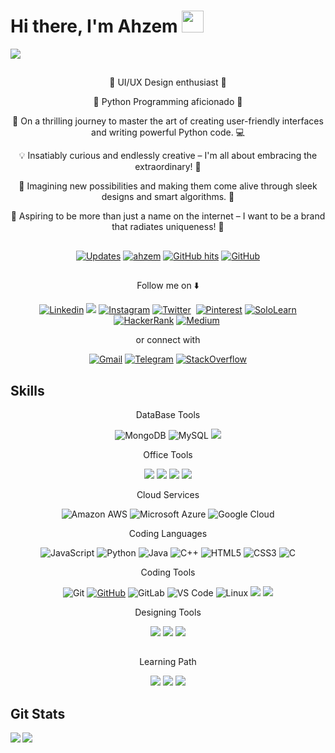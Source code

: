 # Hi there, I'm Ahzem <img src="https://media.giphy.com/media/hvRJCLFzcasrR4ia7z/giphy.gif" width="35px"></a>

<a><img align="center" src="https://github.com/Ahzem/Ahzem/assets/123859613/8d58ef82-2acf-4c04-9db3-5f3be2f3cc49"></a>

##  

<p align="center">🎨 UI/UX Design enthusiast 🎨</p>
<p align="center">🐍 Python Programming aficionado 🐍</p>
<p align="center">🚀 On a thrilling journey to master the art of creating user-friendly interfaces and writing powerful Python code. 💻</p>
<p align="center">💡 Insatiably curious and endlessly creative – I'm all about embracing the extraordinary! 🌟</p>
<p align="center">🔮 Imagining new possibilities and making them come alive through sleek designs and smart algorithms. 🌈</p>
<p align="center">🌟 Aspiring to be more than just a name on the internet – I want to be a brand that radiates uniqueness! 🚀</p>

##  

<p align="center">
    <a href="https://github.com/ahzem?tab=followers" target="_blank"><img alt="Updates" src="https://img.shields.io/badge/--000000?style=flat-square&logo=RSS&logoColor=white"></a>
    <a href="https://github.com/ahzem" target="_blank"><img alt="ahzem" src="https://badges.pufler.dev/visits/ahzem/ahzem?logo=GitHub&label=visits&color=success&logoColor=white&style=flat-square"/></a>
    <a href="https://github.com/ahzem/ahzem" target="_blank"><img alt="GitHub hits" src="https://img.shields.io/github/last-commit/ahzem/ahzem?label=profile%20updated&style=flat-square"></a>
    <a href="https://github.com/ahzem" target="_blank"><img alt="GitHub" src="https://img.shields.io/github/followers/Ahzem?label=Follow&style=social"></a>
</p>

## 

<p align="center">Follow me on ⬇️ </p>

<p align="center">
  <a href="https://www.linkedin.com/in/Ahzem/" target="_blank" class="follow-button"><img alt="Linkedin" src="https://img.shields.io/badge/LinkedIn-0077B5?style=for-the-badge&logo=linkedin&logoColor=white"></a>
  <a href="https://www.facebook.com/mfm.ahzem"><img src="https://img.shields.io/badge/Facebook-1877F2?style=for-the-badge&logo=facebook&logoColor=white"></a>
  <a href="https://www.instagram.com/_ahzem_" target="_blank"><img alt="Instagram" src="https://img.shields.io/badge/Instagram-E4405F?style=for-the-badge&logo=instagram&logoColor=white"></a>
  <a href="https://twitter.com/intent/follow?screen_name=_ahzem_" target="_blank"><img alt="Twitter" src="https://img.shields.io/badge/Twitter-1DA1F2?style=for-the-badge&logo=twitter&logoColor=white"></a>
  <a href="" target="_blank"><img alt="" src=""></a>
  <a href="https://www.pinterest.com/ahzem1422/" target="_blank"><img alt="Pinterest" src="https://img.shields.io/badge/Pinterest-%23E60023.svg?&style=for-the-badge&logo=Pinterest&logoColor=white"></a>
  <a href="https://www.sololearn.com/profile/28196391" target="_blank"><img alt="SoloLearn" src="https://img.shields.io/badge/-Sololearn-3a464b?style=for-the-badge&logo=Sololearn&logoColor=white"></a>
  <a href="https://www.hackerrank.com/ahzem?hr_r=1" target="_blank"><img alt="HackerRank" src="https://img.shields.io/badge/-Hackerrank-2EC866?style=for-the-badge&logo=HackerRank&logoColor=white"></a>
  <a href="https://medium.com/@ahzem" target="_blank"><img alt="Medium" src="https://img.shields.io/badge/Medium-12100E?style=for-the-badge&logo=medium&logoColor=white"></a>
  <a href="" target="_blank"><img alt="" src=""></a>
  
</p>

<p align="center"> or connect with </p>

<p align="center">
  <a href="mailto:muhammadhahzem1422@gmail.com" target="_blank"><img alt="Gmail" src="https://img.shields.io/badge/Gmail-D14836?style=for-the-badge&logo=gmail&logoColor=white"></a>
  <a href="https://t.me/mfm_ahzem" target="_blank"><img alt="Telegram" src="https://img.shields.io/badge/Telegram-2CA5E0?style=for-the-badge&logo=telegram&logoColor=white"></a>
  <a href="https://stackoverflow.com/users/21335921/ahzem?tab=profile" target="_blank"><img alt="StackOverflow" src="https://img.shields.io/badge/Stack_Overflow-FE7A16?style=for-the-badge&logo=stack-overflow&logoColor=white"></a>
</p>

##  Skills
<p align="center" style="Bold">DataBase Tools</p>

<p align="center">
  <a><img alt="MongoDB" src="https://img.shields.io/badge/MongoDB-4EA94B?style=for-the-badge&logo=mongodb&logoColor=white"></a>
  <a><img alt="MySQL" src="https://img.shields.io/badge/MySQL-00000F?style=for-the-badge&logo=mysql&logoColor=white"></a>
  <a><img src="https://img.shields.io/badge/Microsoft_Access-A4373A?style=for-the-badge&logo=microsoft-access&logoColor=white"></a>
</p>

<p align="center" style="Bold">Office Tools</p>

<p align="center">
  <a><img src="https://img.shields.io/badge/Microsoft_Excel-217346?style=for-the-badge&logo=microsoft-excel&logoColor=white"></a>
  <a><img src="https://img.shields.io/badge/Microsoft_PowerPoint-B7472A?style=for-the-badge&logo=microsoft-powerpoint&logoColor=white"></a>
  <a><img src="https://img.shields.io/badge/Microsoft_Word-2B579A?style=for-the-badge&logo=microsoft-word&logoColor=white"></a>
  <a><img src="https://img.shields.io/badge/Microsoft_Office-D83B01?style=for-the-badge&logo=microsoft-office&logoColor=white"></a>
</p>

<p align="center" style="Bold">Cloud Services</p>

<p align="center">
  <a><img alt="Amazon AWS" src="https://img.shields.io/badge/Amazon_AWS-232F3E?style=for-the-badge&logo=amazon-aws&logoColor=white"></a>
  <a><img alt="Microsoft Azure" src="https://img.shields.io/badge/Microsoft_Azure-0089D6?style=for-the-badge&logo=microsoft-azure&logoColor=white"></a>
  <a><img alt="Google Cloud" src="https://img.shields.io/badge/Google_Cloud-4285F4?style=for-the-badge&logo=google-cloud&logoColor=white"></a>
</p>

<p align="center" style="Bold">Coding Languages</p>

<p align="center">
  <a><img alt="JavaScript" src="https://img.shields.io/badge/JavaScript-F7DF1E?style=for-the-badge&logo=javascript&logoColor=black"></a>
  <a><img alt="Python" src="https://img.shields.io/badge/Python-3776AB?style=for-the-badge&logo=python&logoColor=white"></a>
  <a><img alt="Java" src="https://img.shields.io/badge/Java-ED8B00?style=for-the-badge&logo=openjdk&logoColor=white"></a>
  <a><img alt="C++" src="https://img.shields.io/badge/C%2B%2B-00599C?style=for-the-badge&logo=c%2B%2B&logoColor=white"></a>
  <a><img alt="HTML5" src="https://img.shields.io/badge/HTML-239120?style=for-the-badge&logo=html5&logoColor=white"></a>
  <a><img alt="CSS3" src="https://img.shields.io/badge/CSS-239120?&style=for-the-badge&logo=css3&logoColor=white"></a>
  <a><img alt="C" src="https://img.shields.io/badge/C-00599C?style=for-the-badge&logo=c&logoColor=white"></a>
</p>

<p align="center" style="Bold">Coding Tools</p>

<p align="center">
  <a><img alt="Git" src="https://img.shields.io/badge/GIT-E44C30?style=for-the-badge&logo=git&logoColor=white"></a>
  <a href="https://github.com/ahzem"><img alt="GitHub" src="https://img.shields.io/badge/GitHub-100000?style=for-the-badge&logo=github&logoColor=white"></a>
  <a><img alt="GitLab" src="https://img.shields.io/badge/GitLab-330F63?style=for-the-badge&logo=gitlab&logoColor=white"></a>
  <a><img alt="VS Code" src="https://img.shields.io/badge/Visual_Studio_Code-0078D4?style=for-the-badge&logo=visual%20studio%20code&logoColor=white"></a>
  <a><img alt="Linux" src="https://img.shields.io/badge/Linux-FCC624?style=for-the-badge&logo=linux&logoColor=black"></a>
  <a><img src="https://img.shields.io/badge/Android-3DDC84?style=for-the-badge&logo=android&logoColor=white"></a>
  <a><img src="https://img.shields.io/badge/Windows-0078D6?style=for-the-badge&logo=windows&logoColor=white"></a>
</p>

<p align="center" style="Bold">Designing Tools</p>

<p align="center">
  <a><img src="https://img.shields.io/badge/Figma-F24E1E?style=for-the-badge&logo=figma&logoColor=white"></a>
  <a><img src="https://img.shields.io/badge/Canva-%2300C4CC.svg?&style=for-the-badge&logo=Canva&logoColor=white"></a>
  <a><img src="https://img.shields.io/badge/Adobe%20Illustrator-FF9A00?style=for-the-badge&logo=adobe%20illustrator&logoColor=white"></a>
</p>

##  

<p align="center" style="Bold">Learning Path</p>

<p align="center">
  <a><img src="https://img.shields.io/badge/Coursera-0056D2?style=for-the-badge&logo=Coursera&logoColor=white"></a>
  <a><img src="https://img.shields.io/badge/Udemy-EC5252?style=for-the-badge&logo=Udemy&logoColor=white"></a>
  <a><img src="https://img.shields.io/badge/-Sololearn-3a464b?style=for-the-badge&logo=Sololearn&logoColor=white"></a>
</p>

## Git Stats

<p><img align="left" src="https://github-readme-stats.vercel.app/api?username=ahzem&theme=blue-green" /></p>
<p><img src="https://github-readme-stats.vercel.app/api/top-langs/?username=ahzem&theme=blue-green" /></p>

